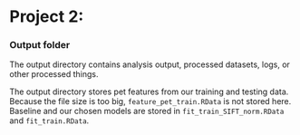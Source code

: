 # Project 2: 
### Output folder

The output directory contains analysis output, processed datasets, logs, or other processed things.

The output directory stores pet features from our training and testing data. Because the file size is too big, `feature_pet_train.RData` is not stored here. Baseline and our chosen models are stored in `fit_train_SIFT_norm.RData` and `fit_train.RData`.

